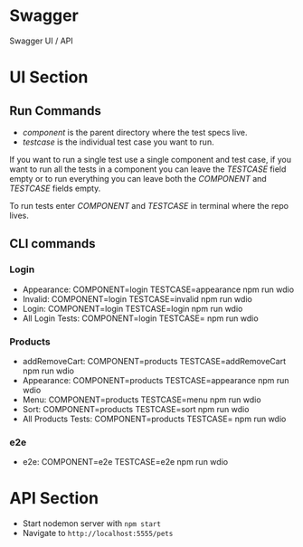 # Swagger
Swagger UI / API

# UI Section
## Run Commands
- _component_ is the parent directory where the test specs live.
- _testcase_ is the individual test case you want to run.

If you want to run a single test use a single component and test case, if you want to run all
the tests in a component you can leave the _TESTCASE_ field empty or to run everything you can
leave both the _COMPONENT_ and _TESTCASE_ fields empty.

To run tests enter _COMPONENT_ and _TESTCASE_ in terminal where the repo lives.

## CLI commands
### Login
- Appearance: COMPONENT=login TESTCASE=appearance npm run wdio
- Invalid: COMPONENT=login TESTCASE=invalid npm run wdio
- Login: COMPONENT=login TESTCASE=login npm run wdio
- All Login Tests: COMPONENT=login TESTCASE= npm run wdio
### Products
- addRemoveCart: COMPONENT=products TESTCASE=addRemoveCart npm run wdio
- Appearance: COMPONENT=products TESTCASE=appearance npm run wdio
- Menu: COMPONENT=products TESTCASE=menu npm run wdio
- Sort: COMPONENT=products TESTCASE=sort npm run wdio
- All Products Tests: COMPONENT=products TESTCASE= npm run wdio
### e2e
- e2e: COMPONENT=e2e TESTCASE=e2e npm run wdio

# API Section
- Start nodemon server with `npm start`
- Navigate to `http://localhost:5555/pets`